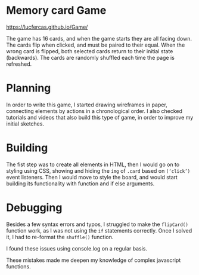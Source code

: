 # Memory card Game

https://lucfercas.github.io/Game/

The game has 16 cards, and when the game starts they are all facing down. The cards flip when clicked, and must be paired to their equal. When the wrong card is flipped, both selected cards return to their initial state (backwards). The cards are randomly shuffled each time the page is refreshed. 

# Planning

In order to write this game, I started drawing wireframes in paper, connecting elements by actions in a chronological order. I also checked tutorials and videos that also build this type of game, in order to improve my initial sketches.

# Building

The fist step was to create all elements in HTML, then I would go on to styling using CSS, showing and hiding the `img` of `.card` based on `(‘click’)` event listeners. Then I would move to style the board, and would start building its functionality with function and if else arguments. 

# Debugging

Besides a few syntax errors and typos, I struggled to make the `flipCard()` function work, as I was not using the `if` statements correctly. Once I solved it, I had to re-format the `shuffle()` function. 

I found these issues using console.log on a regular basis.

These mistakes made me deepen my knowledge of complex javascript functions.
